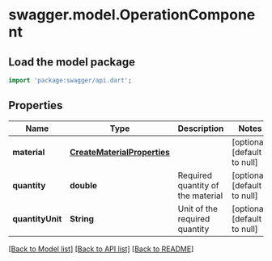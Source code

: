 # swagger.model.OperationComponent

## Load the model package
```dart
import 'package:swagger/api.dart';
```

## Properties
Name | Type | Description | Notes
------------ | ------------- | ------------- | -------------
**material** | [**CreateMaterialProperties**](CreateMaterialProperties.md) |  | [optional] [default to null]
**quantity** | **double** | Required quantity of the material | [optional] [default to null]
**quantityUnit** | **String** | Unit of the required quantity | [optional] [default to null]

[[Back to Model list]](../README.md#documentation-for-models) [[Back to API list]](../README.md#documentation-for-api-endpoints) [[Back to README]](../README.md)

